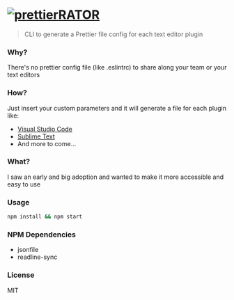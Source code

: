 # [![prettierRATOR](http://i.imgur.com/lQXioD6.png)]()

> CLI to generate a Prettier file config for each text editor plugin

### Why?
There's no prettier config file (like .eslintrc) to share along your team or your text editors

### How?
Just insert your custom parameters and it will generate a file for each plugin like:
* [Visual Studio Code](https://marketplace.visualstudio.com/items?itemName=esbenp.prettier-vscode)
* [Sublime Text](https://packagecontrol.io/packages/JsPrettier)
* And more to come...

### What?
I saw an early and big adoption and wanted to make it more accessible and easy to use

### Usage
```bash
npm install && npm start
```

### NPM Dependencies
* jsonfile
* readline-sync


### License
MIT
